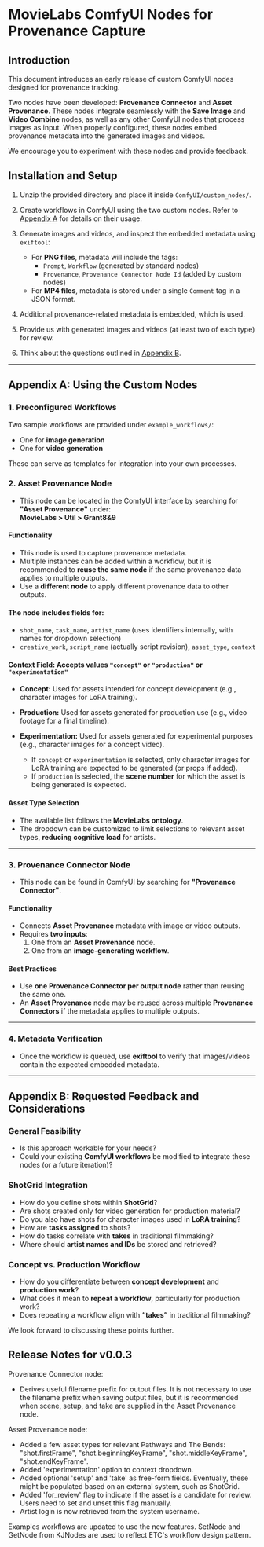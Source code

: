 # MovieLabs ComfyUI Nodes for Provenance Capture

## Introduction

This document introduces an early release of custom ComfyUI nodes designed for provenance tracking.

Two nodes have been developed: **Provenance Connector** and **Asset Provenance**. These nodes integrate seamlessly with the **Save Image** and **Video Combine** nodes, as well as any other ComfyUI nodes that process images as input. When properly configured, these nodes embed provenance metadata into the generated images and videos.

We encourage you to experiment with these nodes and provide feedback.

## Installation and Setup

1. Unzip the provided directory and place it inside `ComfyUI/custom_nodes/`.
2. Create workflows in ComfyUI using the two custom nodes. Refer to [Appendix A](#appendix-a-using-the-custom-nodes) for details on their usage.
3. Generate images and videos, and inspect the embedded metadata using `exiftool`:

   - For **PNG files**, metadata will include the tags:
     - `Prompt`, `Workflow` (generated by standard nodes)
     - `Provenance`, `Provenance Connector Node Id` (added by custom nodes)
   - For **MP4 files**, metadata is stored under a single `Comment` tag in a JSON format.

4. Additional provenance-related metadata is embedded, which is used.
5. Provide us with generated images and videos (at least two of each type) for review.
6. Think about the questions outlined in [Appendix B](#appendix-b-requested-feedback-and-considerations).

---

## Appendix A: Using the Custom Nodes

### 1. Preconfigured Workflows

Two sample workflows are provided under `example_workflows/`:

- One for **image generation**
- One for **video generation**

These can serve as templates for integration into your own processes.

### 2. Asset Provenance Node

- This node can be located in the ComfyUI interface by searching for **"Asset Provenance"** under:  
  **MovieLabs > Util > Grant8&9**

#### **Functionality**
- This node is used to capture provenance metadata.
- Multiple instances can be added within a workflow, but it is recommended to **reuse the same node** if the same provenance data applies to multiple outputs.
- Use a **different node** to apply different provenance data to other outputs.

#### **The node includes fields for:**
- `shot_name`, `task_name`, `artist_name` (uses identifiers internally, with names for dropdown selection)
- `creative_work`, `script_name` (actually script revision), `asset_type`, `context`

#### **Context Field: Accepts values `"concept"` or `"production"` or `"experimentation"`**
- **Concept:** Used for assets intended for concept development (e.g., character images for LoRA training).
- **Production:** Used for assets generated for production use (e.g., video footage for a final timeline).
- **Experimentation:** Used for assets generated for experimental purposes (e.g., character images for a concept video).

  - If `concept` or `experimentation` is selected, only character images for LoRA training are expected to be generated (or props if added).
  - If `production` is selected, the **scene number** for which the asset is being generated is expected.

#### **Asset Type Selection**
- The available list follows the **MovieLabs ontology**.
- The dropdown can be customized to limit selections to relevant asset types, **reducing cognitive load** for artists.

---

### 3. Provenance Connector Node

- This node can be found in ComfyUI by searching for **"Provenance Connector"**.

#### **Functionality**
- Connects **Asset Provenance** metadata with image or video outputs.
- Requires **two inputs**:
  1. One from an **Asset Provenance** node.
  2. One from an **image-generating workflow**.

#### **Best Practices**
- Use **one Provenance Connector per output node** rather than reusing the same one.
- An **Asset Provenance** node may be reused across multiple **Provenance Connectors** if the metadata applies to multiple outputs.

---

### 4. Metadata Verification

- Once the workflow is queued, use **exiftool** to verify that images/videos contain the expected embedded metadata.

---

## Appendix B: Requested Feedback and Considerations

### **General Feasibility**
- Is this approach workable for your needs?
- Could your existing **ComfyUI workflows** be modified to integrate these nodes (or a future iteration)?

### **ShotGrid Integration**
- How do you define shots within **ShotGrid**?
- Are shots created only for video generation for production material?
- Do you also have shots for character images used in **LoRA training**?
- How are **tasks assigned** to shots?
- How do tasks correlate with **takes** in traditional filmmaking?
- Where should **artist names and IDs** be stored and retrieved?

### **Concept vs. Production Workflow**
- How do you differentiate between **concept development** and **production work**?
- What does it mean to **repeat a workflow**, particularly for production work?
- Does repeating a workflow align with **“takes”** in traditional filmmaking?

We look forward to discussing these points further.


## Release Notes for v0.0.3

Provenance Connector node:
- Derives useful filename prefix for output files. It is not necessary to use the filename prefix when saving output files, but it is recommended when scene, setup, and take are supplied in the Asset Provenance node.

Asset Provenance node:
- Added a few asset types for relevant Pathways and The Bends: "shot.firstFrame", "shot.beginningKeyFrame", "shot.middleKeyFrame", "shot.endKeyFrame".
- Added 'experimentation' option to context dropdown.
- Added optional 'setup' and 'take' as free-form fields. Eventually, these might be populated based on an external system, such as ShotGrid.
- Added 'for_review' flag to indicate if the asset is a candidate for review. Users need to set and unset this flag manually.
- Artist login is now retrieved from the system username.

Examples workflows are updated to use the new features. SetNode and GetNode from KJNodes are used to reflect ETC's workflow design pattern.



